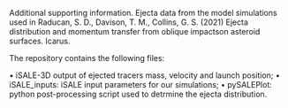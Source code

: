Additional supporting information. Ejecta data from the model simulations used in Raducan, S. D., Davison, T. M., Collins, G. S. (2021) Ejecta distribution and momentum transfer from oblique impactson asteroid surfaces. Icarus.

The repository contains the following files:

• iSALE-3D output of ejected tracers mass, velocity and launch position;
• iSALE_inputs: iSALE input parameters for our simulations;
• pySALEPlot: python post-processing script used to detrmine the ejecta distribution.
